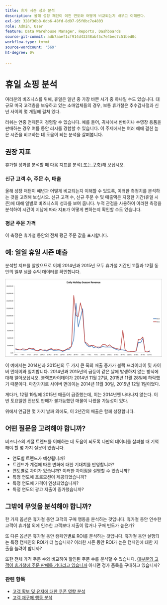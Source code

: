 ```yaml
---
title: 휴가 시즌 성과 분석
description: 올해 성장 패턴이 이전 연도와 어떻게 비교되는지 배우고 이해한다.
exl-id: 328f30b8-0db6-48fd-8d97-95f0bc7e4803
role: Admin, User
feature: Data Warehouse Manager, Reports, Dashboards
source-git-commit: adb7aaef1cf914d43348abf5c7e4bec7c51bed0c
workflow-type: tm+mt
source-wordcount: '569'
ht-degree: 0%

---
```


# 휴일 쇼핑 분석

여러분의 비즈니스를 위해, 휴일은 일년 중 가장 바쁜 시기 중 하나일 수도 있습니다. 대규모 미국 고객층을 보유하고 있는 소매업체들의 경우, 보통 휴가철은 추수감사절과 신년 사이의 몇 개월에 걸쳐 있다.

러쉬는 연중 언제든지 경험할 수 있습니다. 예를 들어, 귀사에서 반바지나 수영장 용품을 판매하는 경우 여름 동안 러시를 경험할 수 있습니다. 이 주제에서는 여러 해에 걸친 높은 시즌을 비교하는 데 도움이 되는 분석을 살펴봅니다.

## 권장 지표

휴가철 성과를 분석할 때 다음 지표를 분석([ 또는 구축](../../data-user/reports/ess-manage-data-metrics.md))해 보십시오.

### 신규 고객 수, 주문 수, 매출

올해 성장 패턴이 예년과 어떻게 비교되는지 이해할 수 있도록, 이러한 측정치를 분석하는 것을 고려해 보십시오. 신규 고객 수, 신규 주문 수 및 매출액은 지정한 기간(휴일 시즌)에 대해 일별로 비즈니스의 성과를 보여 줍니다. 누적 관점을 사용하여 이러한 측정을 분석하여 시간이 지남에 따라 지표가 어떻게 변하는지 확인할 수도 있습니다.

### 평균 주문 가격

이 측정은 휴가철 동안의 전체 평균 주문 값을 표시합니다.

## 예: 일일 휴일 시즌 매출

분석할 지표를 알았으므로 이제 2014년과 2015년 모두 휴가철 기간인 11월과 12월 동안의 일부 샘플 수익 데이터를 확인합니다.

![2014 및 2015의 일일 휴일 시즌 매출](../../assets/Analyzing_holiday_season.png)

이 예에서는 2014년과 2015년의 두 가지 큰 폭의 매출 증가가 블랙 프라이데이 및 사이버 먼데이와 일치합니다. 2014년과 2015년의 급등이 같은 날에 발생하지 않는 방식에 대해 알아보십시오. 블랙프라이데이가 2014년 11월 27일, 2015년 11월 28일에 하락했기 때문이다. 마찬가지로 사이버 먼데이는 2014년 11월 30일, 2015년 12월 1일이었다.

게다가, 12월 19일에 2015년 매출이 급증했는데, 이는 2014년엔 나타나지 않는다. 이번 토요일엔 전년도 판매가 불가능했던 매물이 나왔을 가능성이 있다.

위에서 언급한 몇 가지 날짜 외에도, 이 2년간의 매출은 함께 성장합니다.

## 어떤 질문을 고려해야 합니까?

비즈니스의 계절 트렌드를 이해하는 데 도움이 되도록 나만의 데이터를 살펴볼 때 기억해야 할 몇 가지 질문이 있습니다.

* 연도별 트렌드가 예상됩니까?
* 트렌드가 계절에 따른 변화에 대한 기대치를 반영합니까?
* 연도별로 차이가 있습니까? 이러한 차이점을 설명할 수 있습니까?
* 특정 연도에 프로모션이 제공되었습니까?
* 특정 연도에 가격이 인상되었습니까?
* 특정 연도의 광고 지출이 증가했습니까?

## 그밖에 무엇을 분석해야 합니까?

한 가지 옵션은 휴가철 동안 고객의 구매 행동을 분석하는 것입니다. 휴가철 동안 인수한 고객이 휴가철 외에 인수한 고객보다 지출이 많거나 구매 빈도가 높은가?

또 다른 옵션은 휴가철 동안 캠페인별로 ROI를 분석하는 것입니다. 휴가철 동안 실행되는 특정 캠페인의 ROI가 더 높습니까? 이러한 시즌 동안 ROI가 높은 캠페인에 대한 지출을 늘려야 합니까?

또한 전체 가격 주문 수와 비교하여 할인된 주문 수를 분석할 수 있습니다. [대부분의 고객이 휴가철에 주문 판매를 기다리고 있습니까](../analysis/coupon-usage.md) 아니면 정가 품목을 구매하고 있습니까?

### 관련 항목

* [고객 확보 및 유지에 대한 쿠폰 영향 분석](../analysis/coupon-impact.md)
* [고객 재구매 행동 분석](../analysis/repurchase-behavior.md)
